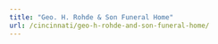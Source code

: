 ```yaml
---
title: "Geo. H. Rohde & Son Funeral Home"
url: /cincinnati/geo-h-rohde-and-son-funeral-home/
---
```

